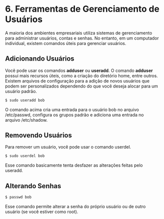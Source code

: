 # 6. Ferramentas de Gerenciamento de Usuários

A maioria dos ambientes empresariais utiliza sistemas de gerenciamento para administrar usuários, contas e senhas. No entanto, em um computador individual, existem comandos úteis para gerenciar usuários.

## Adicionando Usuários

Você pode usar os comandos **adduser** ou **useradd**. O comando **adduser** possui mais recursos úteis, como a criação do diretório home, entre outros. Existem arquivos de configuração para a adição de novos usuários que podem ser personalizados dependendo do que você deseja alocar para um usuário padrão.

```bash
$ sudo useradd bob
```
O comando acima cria uma entrada para o usuário bob no arquivo /etc/passwd, configura os grupos padrão e adiciona uma entrada no arquivo /etc/shadow.

## Removendo Usuários
Para remover um usuário, você pode usar o comando userdel.
```bash
$ sudo userdel bob
```
Esse comando basicamente tenta desfazer as alterações feitas pelo useradd.

## Alterando Senhas
```bash
$ passwd bob
```
Esse comando permite alterar a senha do próprio usuário ou de outro usuário (se você estiver como root).
